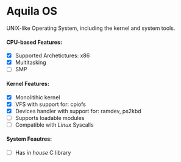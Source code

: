 # Aquila OS
UNIX-like Operating System, including the kernel and system tools.

#### CPU-based Features:
- [X] Supported Archetictures: x86
- [X] Multitasking
- [ ] SMP

#### Kernel Features:
- [X] Monolitihic kernel
- [X] VFS with support for: cpiofs
- [X] Devices handler with support for: ramdev, ps2kbd
- [ ] Supports loadable modules
- [ ] Compatible with _Linux_ Syscalls

#### System Feautres:
- [ ] Has _in house_ C library
